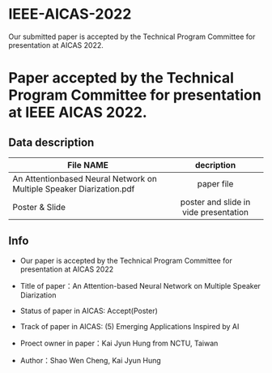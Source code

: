 # IEEE-AICAS-2022
Our submitted paper is accepted by the Technical Program Committee for presentation at AICAS 2022.

# Paper accepted by the Technical Program Committee for presentation at IEEE AICAS 2022. 

## Data description
| File NAME                                                             | decription                            |
| ----------------------------------------------------------------------|:-------------------------------------:|
| An Attention­based Neural Network on Multiple Speaker Diarization.pdf | paper file                            |
| Poster & Slide                                                        | poster and slide in vide presentation |


## Info
- Our paper is accepted by the Technical Program Committee for presentation at AICAS 2022

- Title of paper：An Attention-based Neural Network on Multiple Speaker Diarization
- Status of paper in AICAS: Accept(Poster)
- Track of paper in AICAS: (5) Emerging Applications Inspired by AI
- Proect owner in paper：Kai Jyun Hung from NCTU, Taiwan
- Author：Shao Wen Cheng, Kai Jyun Hung
